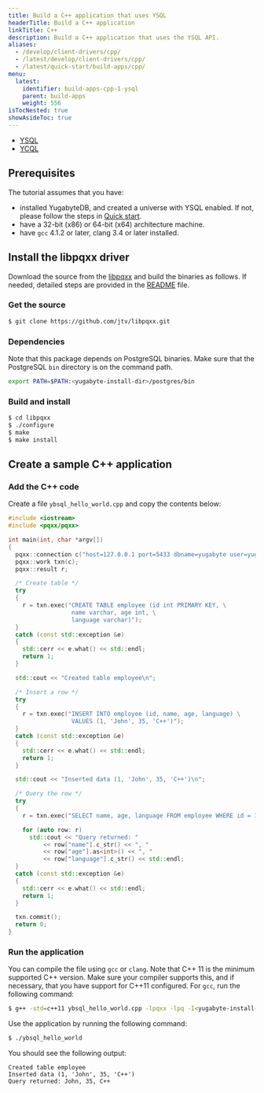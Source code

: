 ```yaml
---
title: Build a C++ application that uses YSQL
headerTitle: Build a C++ application
linkTitle: C++
description: Build a C++ application that uses the YSQL API.
aliases:
  - /develop/client-drivers/cpp/
  - /latest/develop/client-drivers/cpp/
  - /latest/quick-start/build-apps/cpp/
menu:
  latest:
    identifier: build-apps-cpp-1-ysql
    parent: build-apps
    weight: 556
isTocNested: true
showAsideToc: true
---
```


<ul class="nav nav-tabs-alt nav-tabs-yb">

  <li >
    <a href="../ysql/" class="nav-link active">
      <i class="icon-postgres" aria-hidden="true"></i>
      YSQL
    </a>
  </li>

  <li>
    <a href="../ycql/" class="nav-link">
      <i class="icon-cassandra" aria-hidden="true"></i>
      YCQL
    </a>
  </li>

</ul>

## Prerequisites

The tutorial assumes that you have:

- installed YugabyteDB, and created a universe with YSQL enabled. If not, please follow the steps in [Quick start](../../../explore-ysql).
- have a 32-bit (x86) or 64-bit (x64) architecture machine.
- have `gcc` 4.1.2 or later, clang 3.4 or later installed.

## Install the libpqxx driver

Download the source from the [libpqxx](https://github.com/jtv/libpqxx) and build the binaries as follows. If needed, detailed steps are provided in the [README](https://github.com/jtv/libpqxx/blob/master/README.md) file.

### Get the source

```sh
$ git clone https://github.com/jtv/libpqxx.git
```

### Dependencies

Note that this package depends on PostgreSQL binaries. Make sure that the PostgreSQL `bin` directory is on the command path.

```sh
export PATH=$PATH:<yugabyte-install-dir>/postgres/bin
```

### Build and install

```sh
$ cd libpqxx
$ ./configure
$ make
$ make install
```

## Create a sample C++ application

### Add the C++ code

Create a file `ybsql_hello_world.cpp` and copy the contents below:

```cpp
#include <iostream>
#include <pqxx/pqxx>

int main(int, char *argv[])
{
  pqxx::connection c("host=127.0.0.1 port=5433 dbname=yugabyte user=yugabyte password=yugabyte");
  pqxx::work txn(c);
  pqxx::result r;

  /* Create table */
  try
  {
    r = txn.exec("CREATE TABLE employee (id int PRIMARY KEY, \
                  name varchar, age int, \
                  language varchar)");
  }
  catch (const std::exception &e)
  {
    std::cerr << e.what() << std::endl;
    return 1;
  }

  std::cout << "Created table employee\n";

  /* Insert a row */
  try
  {
    r = txn.exec("INSERT INTO employee (id, name, age, language) \
                  VALUES (1, 'John', 35, 'C++')");
  }
  catch (const std::exception &e)
  {
    std::cerr << e.what() << std::endl;
    return 1;
  }

  std::cout << "Inserted data (1, 'John', 35, 'C++')\n";

  /* Query the row */
  try
  {
    r = txn.exec("SELECT name, age, language FROM employee WHERE id = 1");

    for (auto row: r)
      std::cout << "Query returned: "
          << row["name"].c_str() << ", "
          << row["age"].as<int>() << ", "
          << row["language"].c_str() << std::endl;
  }
  catch (const std::exception &e)
  {
    std::cerr << e.what() << std::endl;
    return 1;
  }

  txn.commit();
  return 0;
}
```

### Run the application

You can compile the file using `gcc` or `clang`. Note that C++ 11 is the minimum supported C++ version. Make sure your compiler supports this, and if necessary, that you have support for C++11 configured. For `gcc`, run the following command:

```sh
$ g++ -std=c++11 ybsql_hello_world.cpp -lpqxx -lpq -I<yugabyte-install-dir>/postgres/include -o ybsql_hello_world
```

Use the application by running the following command:

```sh
$ ./ybsql_hello_world
```

You should see the following output:

```output
Created table employee
Inserted data (1, 'John', 35, 'C++')
Query returned: John, 35, C++
```
